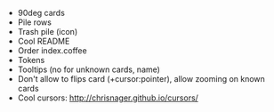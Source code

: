 - 90deg cards
- Pile rows
- Trash pile (icon)
- Cool README
- Order index.coffee
- Tokens
- Tooltips (no for unknown cards, name)
- Don't allow to flips card (+cursor:pointer), allow zooming on known cards
- Cool cursors: http://chrisnager.github.io/cursors/